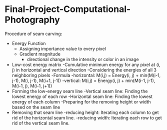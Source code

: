 # Final-Project-Computational-Photography
Procedure of seam carving:
- Energy Function
    - Assigning importance value to every pixel
    - Gradient magnitude
      - directional change in the intensity or color in an image
- Low-cost energy matrix
    -Cumulative minimum energy for any pixel at  (i, j) in horizontal and vertical direction
      -Considering the energies of all 3 neighboring pixels
    -Formula
      -horizontal: M(i,j) = Energy(i, j) + min(M(i-1, j-1), M(i, j-1), M(i+1, j-1))
      -vertical: M(i,j) = Energy(i, j) + min(M(i-1, j-1), M(i-1, j), M(i-1, j+1))
- Forming the low-energy seam line
    -Vertical seam line: Finding the lowest energy of each row
    -Horizontal seam line: Finding the lowest energy of each column
    -Preparing for the removing height or width based on the seam line
- Removing that seam line 
    -reducing height: Iterating each column to get rid of the horizontal seam line. 
    -reducing width: Iterating each row to get rid of the vertical seam line.

